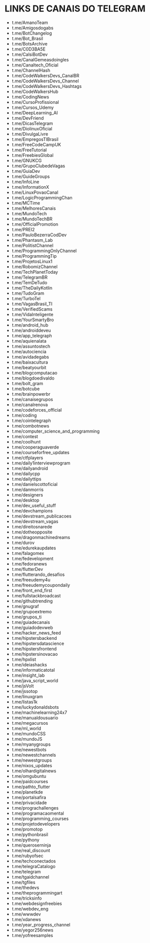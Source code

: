 # LINKS DE CANAIS DO TELEGRAM

- t.me/AmanoTeam
- t.me/Amigosdogabs
- t.me/BotChangelog
- t.me/Bot_Brasil
- t.me/BotsArchive
- t.me/C0D3BA5E
- t.me/CalsiBotDev
- t.me/CanalGemeasdoingles
- t.me/Canaltech_Oficial
- t.me/ChannelHash
- t.me/CodeWalkersDevs_CanalBR
- t.me/CodeWalkersDevs_Channel
- t.me/CodeWalkersDevs_Hashtags
- t.me/CodeWalkersHub
- t.me/CodingNews
- t.me/CursoProfissional
- t.me/Cursos_Udemy
- t.me/DeepLearning_AI
- t.me/DevFriend
- t.me/DicasTelegram
- t.me/DiolinuxOficial
- t.me/DivulgaLivre
- t.me/EmpregosTIBrasil
- t.me/FreeCodeCampUK
- t.me/FreeTutorial
- t.me/FreebiesGlobal
- t.me/GNUKCG
- t.me/GrupoClubedeVagas
- t.me/GuiaDev
- t.me/GuideGroups
- t.me/InfoLine
- t.me/InformationX
- t.me/LinuxPovaoCanal
- t.me/LogicProgrammingChan
- t.me/MCTime
- t.me/MelhoresCanais
- t.me/MundoTech
- t.me/MundoTechBR
- t.me/OfficialPromotion
- t.me/PREI2
- t.me/PauloBezerraCodDev
- t.me/Phantasm_Lab
- t.me/PolitistChannel
- t.me/ProgrammingOnlyChannel
- t.me/ProgrammingTip
- t.me/ProjetosLinux1
- t.me/RobomizChannel
- t.me/TechPlanetToday
- t.me/TelegramBR
- t.me/TemDeTudo
- t.me/TheDailyKotlin
- t.me/TudoGram
- t.me/TurboTel
- t.me/VagasBrasil_TI
- t.me/VerifiedScams
- t.me/VidaInteligente
- t.me/YourSmartyBro
- t.me/android_hub
- t.me/androiddeveu
- t.me/app_telegraph
- t.me/aquienalata
- t.me/assuntostech
- t.me/autociencia
- t.me/avidadegabs
- t.me/baixacultura
- t.me/beatyourbit
- t.me/blogcomputacao
- t.me/blogdoedivaldo
- t.me/bolt_gram
- t.me/botcube
- t.me/brainpowerbr
- t.me/canaisegrupos
- t.me/canalrenova
- t.me/codeforces_official
- t.me/coding
- t.me/cointelegraph
- t.me/combotnews
- t.me/computer_science_and_programming
- t.me/contest
- t.me/coolhunt
- t.me/cooperaguaverde
- t.me/courseforfree_updates
- t.me/ctfplayers
- t.me/daily1interviewprogram
- t.me/dailyandroid
- t.me/dailycpp
- t.me/dailyttips
- t.me/danielscottoficial
- t.me/danmorris
- t.me/designers
- t.me/desktop
- t.me/dev_useful_stuff
- t.me/devchampions
- t.me/devstream_publicacoes
- t.me/devstream_vagas
- t.me/direitosnarede
- t.me/dotheopposite
- t.me/dragonmachinedreams
- t.me/durov
- t.me/edurekaupdates
- t.me/falagomex
- t.me/fedevelopment
- t.me/fedoranews
- t.me/flutterDev
- t.me/flutterando_desafios
- t.me/freeudemy4u
- t.me/freeudemycoupondaily
- t.me/front_end_first
- t.me/fullstackbroadcast
- t.me/githubtrending
- t.me/gnugraf
- t.me/grupoextremo
- t.me/grupos_ti
- t.me/guiadecanais
- t.me/guiadodevweb
- t.me/hacker_news_feed
- t.me/hipstersbackend
- t.me/hipstersdatascience
- t.me/hipstersfrontend
- t.me/hipstersinovacao
- t.me/hpxlist
- t.me/ideiashacks
- t.me/informaticatotal
- t.me/insight_lab
- t.me/java_script_world
- t.me/jsVolt
- t.me/jssotop
- t.me/linuxgram
- t.me/listas1k
- t.me/luckydonaldsbots
- t.me/machinelearning24x7
- t.me/manualdousuario
- t.me/megacursos
- t.me/ml_world
- t.me/mundoCSS
- t.me/mundoJS
- t.me/myanygroups
- t.me/newestbots
- t.me/newestchannels
- t.me/newestgroups
- t.me/nixos_updates
- t.me/olhardigitalnews
- t.me/omgubuntu
- t.me/paidcourses
- t.me/pathto_flutter
- t.me/planetkde
- t.me/portalsafira
- t.me/privacidade
- t.me/prograchallenges
- t.me/programacaomental
- t.me/programming_courses
- t.me/projetodevelopers
- t.me/promotop
- t.me/pythonbrasil
- t.me/pythony
- t.me/queroserninja
- t.me/real_discount
- t.me/rubyofsec
- t.me/techconectados
- t.me/telegraCatalogo
- t.me/telegram
- t.me/tgaidchannel
- t.me/tgfiles
- t.me/thedevs
- t.me/theprogrammingart
- t.me/tricksinfo
- t.me/webdesignfreebies
- t.me/webdev_eng
- t.me/wwwdev
- t.me/xdanews
- t.me/year_progress_channel
- t.me/yegor256news
- t.me/yofreesamples
